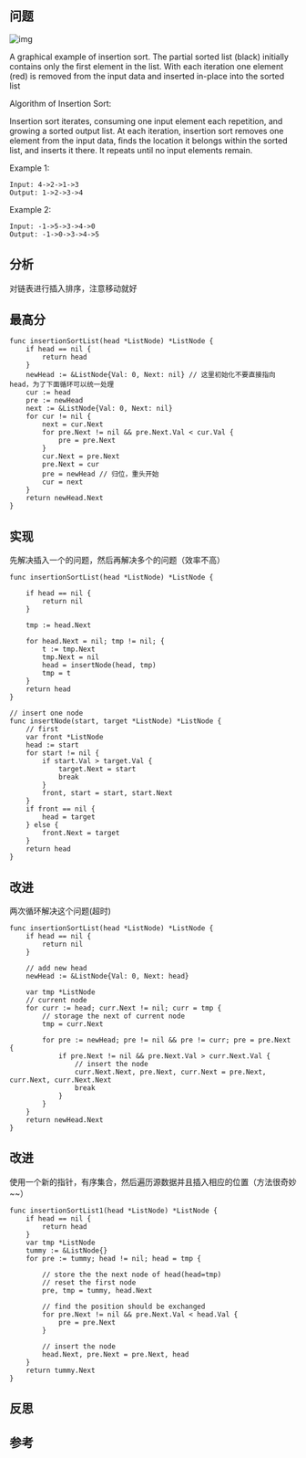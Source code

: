 ## 问题

![img](https://upload.wikimedia.org/wikipedia/commons/0/0f/Insertion-sort-example-300px.gif)

A graphical example of insertion sort. The partial sorted list (black) initially contains only the first element in the list.
With each iteration one element (red) is removed from the input data and inserted in-place into the sorted list
 

Algorithm of Insertion Sort:

Insertion sort iterates, consuming one input element each repetition, and growing a sorted output list.
At each iteration, insertion sort removes one element from the input data, finds the location it belongs within the sorted list, and inserts it there.
It repeats until no input elements remain.

Example 1:
```
Input: 4->2->1->3
Output: 1->2->3->4
```

Example 2:
```
Input: -1->5->3->4->0
Output: -1->0->3->4->5
```

## 分析
对链表进行插入排序，注意移动就好

## 最高分

```golang
func insertionSortList(head *ListNode) *ListNode {
	if head == nil {
		return head
	}
	newHead := &ListNode{Val: 0, Next: nil} // 这里初始化不要直接指向 head，为了下面循环可以统一处理
	cur := head
	pre := newHead
	next := &ListNode{Val: 0, Next: nil}
	for cur != nil {
		next = cur.Next
		for pre.Next != nil && pre.Next.Val < cur.Val {
			pre = pre.Next
		}
		cur.Next = pre.Next
		pre.Next = cur
		pre = newHead // 归位，重头开始
		cur = next
	}
	return newHead.Next
}
```

## 实现
先解决插入一个的问题，然后再解决多个的问题（效率不高）
```golang
func insertionSortList(head *ListNode) *ListNode {

    if head == nil {
        return nil
    }

    tmp := head.Next

    for head.Next = nil; tmp != nil; {
        t := tmp.Next
        tmp.Next = nil
        head = insertNode(head, tmp)
        tmp = t
    }
    return head
}

// insert one node
func insertNode(start, target *ListNode) *ListNode {
    // first
    var front *ListNode
    head := start
    for start != nil {
        if start.Val > target.Val {
            target.Next = start
            break
        }
        front, start = start, start.Next
    }
    if front == nil {
        head = target
    } else {
        front.Next = target
    }
    return head
}

```

## 改进
两次循环解决这个问题(超时)
```golang
func insertionSortList(head *ListNode) *ListNode {
    if head == nil {
        return nil
    }

    // add new head
    newHead := &ListNode{Val: 0, Next: head}

    var tmp *ListNode
    // current node
    for curr := head; curr.Next != nil; curr = tmp {
        // storage the next of current node
        tmp = curr.Next

        for pre := newHead; pre != nil && pre != curr; pre = pre.Next {
            if pre.Next != nil && pre.Next.Val > curr.Next.Val {
                // insert the node
                curr.Next.Next, pre.Next, curr.Next = pre.Next, curr.Next, curr.Next.Next
                break
            }
        }
    }
    return newHead.Next
}
```

## 改进
使用一个新的指针，有序集合，然后遍历源数据并且插入相应的位置（方法很奇妙~~）
```golang
func insertionSortList1(head *ListNode) *ListNode {
    if head == nil {
        return head
    }
    var tmp *ListNode
    tummy := &ListNode{}
    for pre := tummy; head != nil; head = tmp {

        // store the the next node of head(head=tmp)
        // reset the first node
        pre, tmp = tummy, head.Next

        // find the position should be exchanged
        for pre.Next != nil && pre.Next.Val < head.Val {
            pre = pre.Next
        }

        // insert the node
        head.Next, pre.Next = pre.Next, head
    }
    return tummy.Next
}
```

## 反思

## 参考